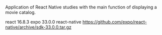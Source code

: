 Application of React Native studies with the main function of displaying a movie catalog.

react 16.8.3
expo 33.0.0
react-native https://github.com/expo/react-native/archive/sdk-33.0.0.tar.gz
